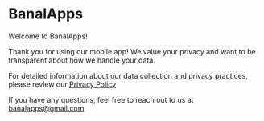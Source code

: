 # BanalApps

Welcome to BanalApps!

Thank you for using our mobile app! We value your privacy and want to be transparent about how we handle your data.

For detailed information about our data collection and privacy practices, please review our [Privacy Policy](https://banalapps.github.io/PRIVACY)

If you have any questions, feel free to reach out to us at [banalapps@gmail.com](mailto:banalapps@gmail.com)
